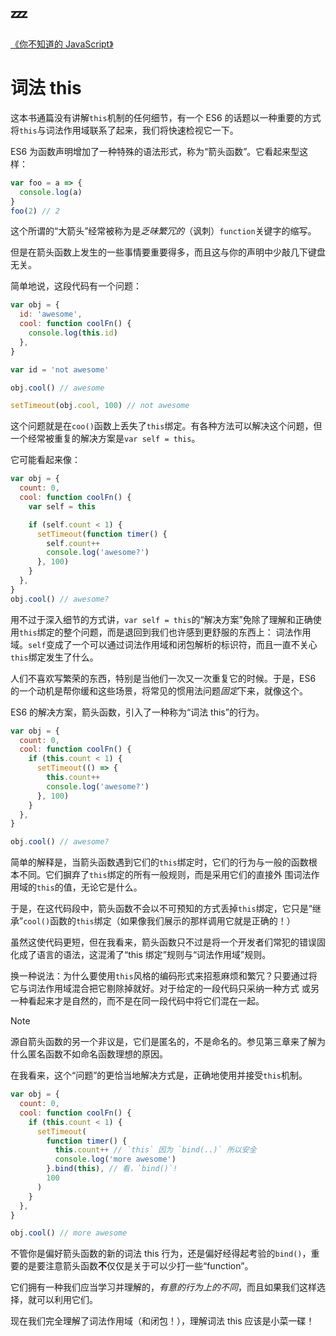 # :zzz:

[《你不知道的 JavaScript》](https://github.com/ZXheart/You-Dont-Know-JS/blob/1ed-zh-CN/scope%20%26%20closures/apC.md)

# 词法 this

这本书通篇没有讲解`this`机制的任何细节，有一个 ES6 的话题以一种重要的方式将`this`与词法作用域联系了起来，我们将快速检视它一下。

ES6 为函数声明增加了一种特殊的语法形式，称为“箭头函数”。它看起来型这样：

```javascript
var foo = a => {
  console.log(a)
}
foo(2) // 2
```

这个所谓的“大箭头”经常被称为是*乏味繁冗的*（讽刺）`function`关键字的缩写。

但是在箭头函数上发生的一些事情要重要得多，而且这与你的声明中少敲几下键盘无关。

简单地说，这段代码有一个问题：

```javascript
var obj = {
  id: 'awesome',
  cool: function coolFn() {
    console.log(this.id)
  },
}

var id = 'not awesome'

obj.cool() // awesome

setTimeout(obj.cool, 100) // not awesome
```

这个问题就是在`coo()`函数上丢失了`this`绑定。有各种方法可以解决这个问题，但一个经常被重复的解决方案是`var self = this`。

它可能看起来像：

```javascript
var obj = {
  count: 0,
  cool: function coolFn() {
    var self = this

    if (self.count < 1) {
      setTimeout(function timer() {
        self.count++
        console.log('awesome?')
      }, 100)
    }
  },
}
obj.cool() // awesome?
```

用不过于深入细节的方式讲，`var self = this`的“解决方案”免除了理解和正确使用`this`绑定的整个问题，而是退回到我们也许感到更舒服的东西上：
词法作用域。`self`变成了一个可以通过词法作用域和闭包解析的标识符，而且一直不关心`this`绑定发生了什么。

人们不喜欢写繁荣的东西，特别是当他们一次又一次重复它的时候。于是，ES6 的一个动机是帮你缓和这些场景，将常见的惯用法问题*固定*下来，就像这个。

ES6 的解决方案，箭头函数，引入了一种称为“词法 this”的行为。

```javascript
var obj = {
  count: 0,
  cool: function coolFn() {
    if (this.count < 1) {
      setTimeout(() => {
        this.count++
        console.log('awesome?')
      }, 100)
    }
  },
}

obj.cool() // awesome?
```

简单的解释是，当箭头函数遇到它们的`this`绑定时，它们的行为与一般的函数根本不同。它们摒弃了`this`绑定的所有一般规则，而是采用它们的直接外
围词法作用域的`this`的值，无论它是什么。

于是，在这代码段中，箭头函数不会以不可预知的方式丢掉`this`绑定，它只是“继承”`cool()`函数的`this`绑定（如果像我们展示的那样调用它就是正确的！）

虽然这使代码更短，但在我看来，箭头函数只不过是将一个开发者们常犯的错误固化成了语言的语法，这混淆了“this 绑定”规则与“词法作用域”规则。

换一种说法：为什么要使用`this`风格的编码形式来招惹麻烦和繁冗？只要通过将它与词法作用域混合把它剔除掉就好。对于给定的一段代码只采纳一种方式
或另一种看起来才是自然的，而不是在同一段代码中将它们混在一起。

> [!NOTE]
> 源自箭头函数的另一个非议是，它们是匿名的，不是命名的。参见第三章来了解为什么匿名函数不如命名函数理想的原因。

在我看来，这个“问题”的更恰当地解决方式是，正确地使用并接受`this`机制。

```javascript
var obj = {
  count: 0,
  cool: function coolFn() {
    if (this.count < 1) {
      setTimeout(
        function timer() {
          this.count++ // `this` 因为 `bind(..)` 所以安全
          console.log('more awesome')
        }.bind(this), // 看，`bind()`!
        100
      )
    }
  },
}

obj.cool() // more awesome
```

不管你是偏好箭头函数的新的词法 this 行为，还是偏好经得起考验的`bind()`，重要的是要注意箭头函数**不**仅仅是关于可以少打一些“function”。

它们拥有一种我们应当学习并理解的，_有意的行为上的不同_，而且如果我们这样选择，就可以利用它们。

现在我们完全理解了词法作用域（和闭包！），理解词法 this 应该是小菜一碟！

